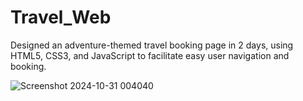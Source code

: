 # Travel_Web
Designed an adventure-themed travel booking page in 2 days, using HTML5, CSS3, and JavaScript to facilitate easy user navigation and booking.

![Screenshot 2024-10-31 004040](https://github.com/user-attachments/assets/c9b6b283-a752-454d-8685-788182479d8c)
